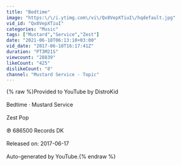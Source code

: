 ```yaml
---
title: "Bedtime"
image: "https:\/\/i.ytimg.com\/vi\/Qx8VepXTiuI\/hqdefault.jpg"
vid_id: "Qx8VepXTiuI"
categories: "Music"
tags: ["Mustard","Service","Zest"]
date: "2021-06-18T06:13:10+03:00"
vid_date: "2017-06-18T16:17:41Z"
duration: "PT3M21S"
viewcount: "28839"
likeCount: "425"
dislikeCount: "8"
channel: "Mustard Service - Topic"
---
```

{% raw %}Provided to YouTube by DistroKid<br /><br />Bedtime · Mustard Service<br /><br />Zest Pop<br /><br />℗ 686500 Records DK<br /><br />Released on: 2017-06-17<br /><br />Auto-generated by YouTube.{% endraw %}
